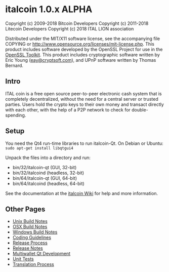 italcoin 1.0.x ALPHA
====================

Copyright (c) 2009-2018 Bitcoin Developers
Copyright (c) 2011-2018 Litecoin Developers
Copyright (c) 2018 ITAL LION association

Distributed under the MIT/X11 software license, see the accompanying
file COPYING or http://www.opensource.org/licenses/mit-license.php.
This product includes software developed by the OpenSSL Project for use in the [OpenSSL Toolkit](http://www.openssl.org/). This product includes
cryptographic software written by Eric Young ([eay@cryptsoft.com](mailto:eay@cryptsoft.com)), and UPnP software written by Thomas Bernard.


Intro
---------------------
ITAL coin is a free open source peer-to-peer electronic cash system that is
completely decentralized, without the need for a central server or trusted
parties.  Users hold the crypto keys to their own money and transact directly
with each other, with the help of a P2P network to check for double-spending.


Setup
---------------------
You need the Qt4 run-time libraries to run italcoin-Qt. On Debian or Ubuntu:
	`sudo apt-get install libqtgui4`

Unpack the files into a directory and run:

- bin/32/italcoin-qt (GUI, 32-bit)
- bin/32/italcoind (headless, 32-bit)
- bin/64/italcoin-qt (GUI, 64-bit)
- bin/64/italcoind (headless, 64-bit)

See the documentation at the [italcoin Wiki](http://italcoin.info)
for help and more information.


Other Pages
---------------------
- [Unix Build Notes](build-unix.md)
- [OSX Build Notes](build-osx.md)
- [Windows Build Notes](build-msw.md)
- [Coding Guidelines](coding.md)
- [Release Process](release-process.md)
- [Release Notes](release-notes.md)
- [Multiwallet Qt Development](multiwallet-qt.md)
- [Unit Tests](unit-tests.md)
- [Translation Process](translation_process.md)
